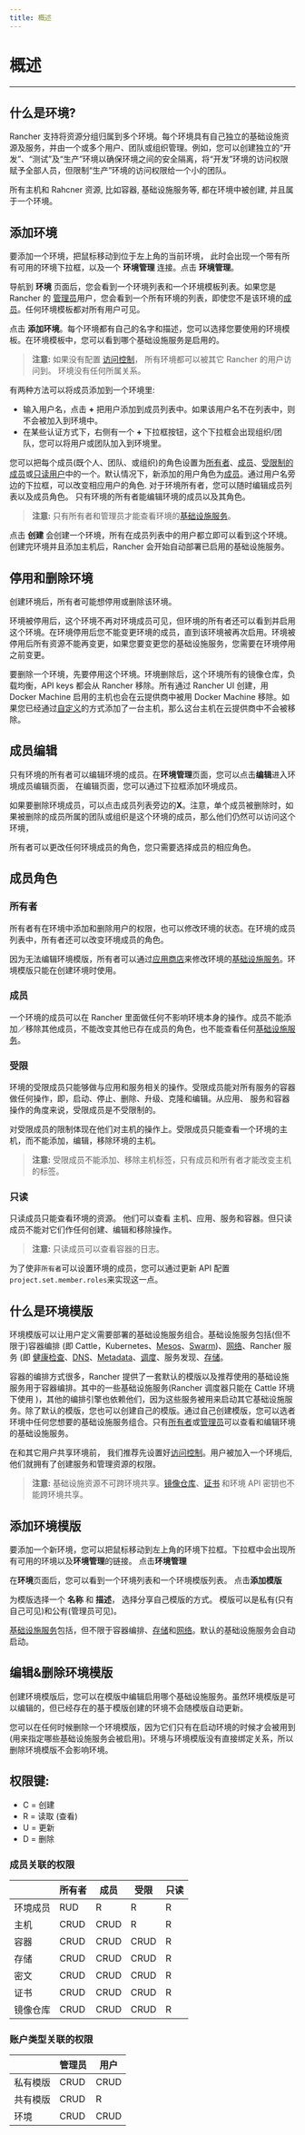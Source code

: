 ```yaml
---
title: 概述
---
```


# 概述

---

## 什么是环境?

Rancher 支持将资源分组归属到多个环境。每个环境具有自己独立的基础设施资源及服务，并由一个或多个用户、团队或组织管理。例如，您可以创建独立的“开发”、“测试”及“生产”环境以确保环境之间的安全隔离，将“开发”环境的访问权限赋予全部人员，但限制“生产”环境的访问权限给一个小的团队。

所有主机和 Rahcner 资源, 比如容器, 基础设施服务等, 都在环境中被创建, 并且属于一个环境。

## 添加环境

要添加一个环境，把鼠标移动到位于左上角的当前环境， 此时会出现一个带有所有可用的环境下拉框，以及一个 **环境管理** 连接。点击 **环境管理**。

导航到 **环境** 页面后，您会看到一个环境列表和一个环境模板列表。如果您是 Rancher 的
[管理员](/docs/rancher1/configurations/accounts/_index#管理员)用户，您会看到一个所有环境的列表，即使您不是该环境的[成员](/docs/rancher1/configurations/environments/_index#成员角色)。任何环境模板都对所有用户可见。

点击 **添加环境**。每个环境都有自己的名字和描述，您可以选择您要使用的环境模板。在环境模板中，您可以看到哪个基础设施服务是启用的。

> **注意:** 如果没有配置 [访问控制](/docs/rancher1/configurations/access-control/_index)， 所有环境都可以被其它 Rancher 的用户访问到。 环境没有任何所属关系。

有两种方法可以将成员添加到一个环境里:

- 输入用户名，点击 **+** 把用户添加到成员列表中。如果该用户名不在列表中，则不会被加入到环境中。
- 在某些认证方式下，右侧有一个 **+** 下拉框按钮，这个下拉框会出现组织/团队，您可以将用户或团队加入到环境里。

您可以把每个成员(既个人、团队、或组织)的角色设置为[所有者](#所有者)、[成员](#成员)、[受限制的成员](#受限)或[只读用户](#只读)中的一个。默认情况下，新添加的用户角色为[成员](#成员)。通过用户名旁边的下拉框，可以改变相应用户的角色. 对于环境所有者，您可以随时编辑成员列表以及成员角色。 只有环境的所有者能编辑环境的成员以及其角色。

> **注意:** 只有所有者和管理员才能查看环境的[基础设施服务](/docs/rancher1/rancher-service/_index)。

点击 **创建** 会创建一个环境，所有在成员列表中的用户都立即可以看到这个环境。创建完环境并且添加主机后，Rancher 会开始自动部署已启用的基础设施服务。

## 停用和删除环境

创建环境后，所有者可能想停用或删除该环境。

环境被停用后，这个环境不再对环境成员可见，但环境的所有者还可以看到并启用这个环境。在环境停用后您不能变更环境的成员，直到该环境被再次启用。环境被停用后所有资源不能再变更，如果您要变更您的基础设施服务，您需要在环境停用之前变更。

要删除一个环境，先要停用这个环境。环境删除后，这个环境所有的镜像仓库，负载均衡，API keys 都会从 Rancher 移除。所有通过 Rancher UI 创建，用 Docker Machine 启用的主机也会在云提供商中被用 Docker Machine 移除。如果您已经通过[自定义](/docs/rancher1/infrastructure/hosts/custom/_index)的方式添加了一台主机，那么这台主机在云提供商中不会被移除。

## 成员编辑

只有环境的所有者可以编辑环境的成员。在**环境管理**页面，您可以点击**编辑**进入环境成员编辑页面， 在编辑页面，您可以通过下拉框添加环境成员。

如果要删除环境成员，可以点击成员列表旁边的**X**。注意，单个成员被删除时，如果被删除的成员所属的团队或组织是这个环境的成员，那么他们仍然可以访问这个环境，

所有者可以更改任何环境成员的角色，您只需要选择成员的相应角色。

## 成员角色

### 所有者

所有者有在环境中添加和删除用户的权限，也可以修改环境的状态。在环境的成员列表中，所有者还可以改变环境成员的角色。

因为无法编辑环境模版，所有者可以通过[应用商店](/docs/rancher1/configurations/catalog/_index)来修改环境的[基础设施服务](/docs/rancher1/rancher-service/_index)。环境模版只能在创建环境时使用。

### 成员

一个环境的成员可以在 Rancher 里面做任何不影响环境本身的操作。成员不能添加／移除其他成员，不能改变其他已存在成员的角色，也不能查看任何[基础设施服务](/docs/rancher1/rancher-service/_index)。

### 受限

环境的受限成员只能够做与应用和服务相关的操作。受限成员能对所有服务的容器做任何操作，即，启动、停止、删除、升级、克隆和编辑。从应用、 服务和容器操作的角度来说，受限成员是不受限制的。

对受限成员的限制体现在他们对主机的操作上。受限成员只能查看一个环境的主机，而不能添加，编辑，移除环境的主机。

> **注意:** 受限成员不能添加、移除主机标签，只有成员和所有者才能改变主机的标签。

### 只读

只读成员只能查看环境的资源。 他们可以查看 主机、应用、服务和容器。但只读成员不能对它们作任何创建、编辑和移除操作。

> **注意:** 只读成员可以查看容器的日志。

为了使非`所有者`可以设置环境的成员，您可以通过更新 API 配置`project.set.member.roles`来实现这一点。

## 什么是环境模版

环境模版可以让用户定义需要部署的基础设施服务组合。基础设施服务包括(但不限于)容器编排 (即 Cattle，Kubernetes、[Mesos](/docs/rancher1/infrastructure/mesos/_index)、[Swarm](/docs/rancher1/infrastructure/swarm/_index))、[网络](/docs/rancher1/rancher-service/networking/_index)、Rancher 服务 (即 [健康检查](/docs/rancher1/infrastructure/cattle/health-checks/_index)、[DNS](/docs/rancher1/rancher-service/dns-service/_index)、[Metadata](/docs/rancher1/rancher-service/metadata/_index)、[调度](/docs/rancher1/infrastructure/cattle/scheduling/_index)、服务发现、[存储](/docs/rancher1/rancher-service/storage-service/_index)。

容器的编排方式很多，Rancher 提供了一套默认的模版以及推荐使用的基础设施服务用于容器编排。其中的一些基础设施服务(Rancher 调度器只能在 Cattle 环境下使用 )，其他的编排引擎也依赖他们，因为这些服务被用来启动其它基础设施服务。除了默认的模版，您也可以创建自己的模版。通过自己创建模版，您可以选者环境中任何您想要的基础设施服务组合。只有[所有者](#所有者)或[管理员](/docs/rancher1/configurations/access-control/_index#管理员)可以查看和编辑环境的基础设施服务。

在和其它用户共享环境前， 我们推荐先设置好[访问控制](/docs/rancher1/configurations/access-control/_index)。用户被加入一个环境后, 他们就拥有了创建服务和管理资源的权限。

> **注意:** 基础设施资源不可跨环境共享。[镜像仓库](/docs/rancher1/configurations/environments/registries/_index)、[证书](/docs/rancher1/configurations/environments/certificates/_index) 和环境 API 密钥也不能跨环境共享。

## 添加环境模版

要添加一个新环境，您可以把鼠标移动到左上角的环境下拉框。下拉框中会出现所有可用的环境以及**环境管理**的链接。 点击**环境管理**

在**环境**页面后，您可以看到一个环境列表和一个环境模版列表。 点击**添加模版**

为模版选择一个 **名称** 和 **描述**， 选择分享自己模版的方式。 模版可以是私有(只有自己可见)和公有(管理员可见)。

[基础设施服务](/docs/rancher1/rancher-service/_index)包括，但不限于容器编排、[存储](/docs/rancher1/rancher-service/storage-service/_index)和[网络](/docs/rancher1/rancher-service/networking/_index)。默认的基础设施服务会自动启动。

## 编辑&删除环境模版

创建环境模版后，您可以在模版中编辑启用哪个基础设施服务。虽然环境模版是可以编辑的，但已经存在的基于模版创建的环境不会随模版自动更新。

您可以在任何时候删除一个环境模版，因为它们只有在启动环境的时候才会被用到(用来指定哪些基础设施服务会被启用)。环境与环境模版没有直接绑定关系，所以删除环境模版不会影响环境。

## 权限键:

- C = 创建
- R = 读取 (查看)
- U = 更新
- D = 删除

### 成员关联的权限

|          | 所有者 | 成员 | 受限 | 只读 |
| -------- | ------ | ---- | ---- | ---- |
| 环境成员 | RUD    | R    | R    | R    |
| 主机     | CRUD   | CRUD | R    | R    |
| 容器     | CRUD   | CRUD | CRUD | R    |
| 存储     | CRUD   | CRUD | CRUD | R    |
| 密文     | CRUD   | CRUD | CRUD | R    |
| 证书     | CRUD   | CRUD | CRUD | R    |
| 镜像仓库 | CRUD   | CRUD | CRUD | R    |

### 账户类型关联的权限

|          | 管理员 | 用户 |
| -------- | ------ | ---- |
| 私有模版 | CRUD   | CRUD |
| 共有模版 | CRUD   | R    |
| 环境     | CRUD   | CRUD |
